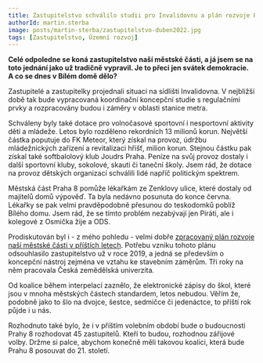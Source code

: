 ```yaml
---
title: Zastupitelstvo schválilo studii pro Invalidovnu a plán rozvoje Prahy 8
authorId: martin.sterba
image: posts/martin-sterba/zastupitelstvo-duben2022.jpg
tags: [Zastupitelstvo, Územní rozvoj]
---
```


**Celé odpoledne se koná zastupitelstvo naší městské části, a já jsem se na toto jednání jako už tradičně vypravil. Je to přeci jen svátek demokracie. A co se dnes v Bílém domě dělo?**

Zastupitelé a zastupitelky projednali situaci na sídlišti Invalidovna. V nejbližší době tak bude vypracovaná koordinační koncepční studie s regulačními prvky a rozpracovány budou i záměry v oblasti stanice metra. 

Schváleny byly také dotace pro volnočasové sportovní i nesportovní aktivity dětí a mládeže. Letos bylo rozděleno rekordních 13 milionů korun. Největší částka poputuje do FK Meteor, který získal na provoz, údržbu mládežnických zařízení a revitalizaci hřišť, milion korun. Stejnou částku pak získal také softbalolový klub Joudrs Praha. Peníze na svůj provoz dostaly i další sportovní kluby, sokolové, skauti či taneční školy. Jsem rád, že dotace na provoz dětských organizací schválili lidé napříč politickým spektrem.

Městská část Praha 8 pomůže lékařkám ze Zenklovy ulice, které dostaly od majitelů domů výpověď. Ta byla nedávno posunuta do konce června. Lékařky se pak velmi pravděpodobně přesunou do teskodomků poblíž Bílého domu. Jsem rád, že se tímto problém nezabývají jen Piráti, ale i kolegové z Osmička žije a ODS. 

Prodiskutován byl i - z mého pohledu - velmi dobře [zpracovaný plán rozvoje naší městské části v příštích letech](https://drive.google.com/file/d/10MSaHM3SS_6JIKVA3NKO3FodHbg_QSVQ/view?usp=sharing). Potřebu vzniku tohoto plánu odsouhlasilo zastupitelstvo už v roce 2019, a jedná se především o koncepční nástroj zejména ve vztahu ke stavebním záměrům. Tři roky na něm pracovala Česká zemědělská univerzita. 

Od koalice během interpelací zaznělo, že elektronické zápisy do škol, které jsou v mnoha městských částech standardem, letos nebudou. Věřím že, podobně jako to šlo na dvojce, šestce, sedmičce či jedenáctce, to příští rok půjde i u nás. 

Rozhodnuto také bylo, že i v příštím volebním období bude o budoucnosti Prahy 8 rozhodovat 45 zastupitelů. Kteří to budou, rozhodnou zářijové volby. Držme si palce, abychom konečně měli takovou koalici, která bude Prahu 8 posouvat do 21. století.